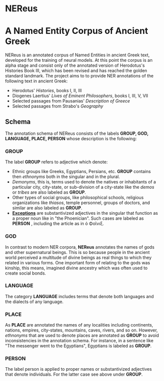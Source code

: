 # NEReus

#  A Named Entity Corpus of Ancient Greek



NEReus is an annotated corpus of Named Entities in ancient Greek text, developed for the training of neural models. At this point the corpus is an alpha stage and consist only of the annotated version of Herodotus's Histories Book III, which has been revised and has reached the golden standard landmark.  The project aims to to provide NER annotations of the following text in ancient Greek:

* Herodotus' *Histories*, books I, II, III
* Diogenes  Laertius' *Lives of Eminent Philosophers*, books I, III, V, VII
* Selected passages from Pausanias' *Description of Greece*
* Selected passages from Strabo's *Geography*

## Schema

The annotation schema of NEReus consists of the labels **GROUP, GOD, LANGUAGE, PLACE, PERSON** whose description is the following:

### GROUP

The label **GROUP**  refers to adjective which denote:

* Ethnic groups like Greeks, Egyptians, Persians, etc.  **GROUP** contains then *ethnonyms* both in the singular and in the plural.
* *Demonyms*, this is, terms used to denote the natives or inhabitants of a particular city, city-state, or sub-division of a city-state like the *demos* or *tribes* are also labeled as **GROUP**.  
* Other types of social groups, like philosophical schools, religious organizations like *thiasos*, temple personnel, groups of doctors, and similar are also labeled as **GROUP**.
* **<u>Exceptions</u>** are substantivized adjectives in the singular that function as a proper noun like in "the Phoenician". Such cases are labeled as **PERSON** , including the article as in ὁ Φοῖνιξ.

### GOD

In contrast to  modern NER corpora, **NEReus** annotates the names of gods and other supernatural beings. This is so because people in the ancient world perceived a multitude of divine beings as real things to which they related in various forms. One important form of relating to the gods was kinship, this means, imagined divine ancestry which was often used to create social bonds. 

### LANGUAGE

The category **LANGUAGE** includes terms that denote both languages and the dialects of any language.

### PLACE

As **PLACE** are annotated the names of any localities including continents, nations, empires, city-states, mountains, caves, rivers, and so on. However, *ethnonyms* that are used to denote places are annotated as **GROUP** to avoid inconsistencies in the annotation schema. For instance, in a sentence like "The messenger went to the Egyptians",  Egyptians is labeled as **GROUP**.

### PERSON

The label person is applied to proper names or substantivized adjectives that denote individuals. For the latter case see above under **GROUP**. 





 



